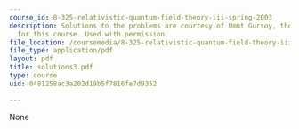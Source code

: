 ```yaml
---
course_id: 8-325-relativistic-quantum-field-theory-iii-spring-2003
description: Solutions to the problems are courtesy of Umut Gursoy, the Teaching Assistant
  for this course. Used with permission.
file_location: /coursemedia/8-325-relativistic-quantum-field-theory-iii-spring-2003/0481258ac3a202d19b5f7816fe7d9352_solutions3.pdf
file_type: application/pdf
layout: pdf
title: solutions3.pdf
type: course
uid: 0481258ac3a202d19b5f7816fe7d9352

---
```

None